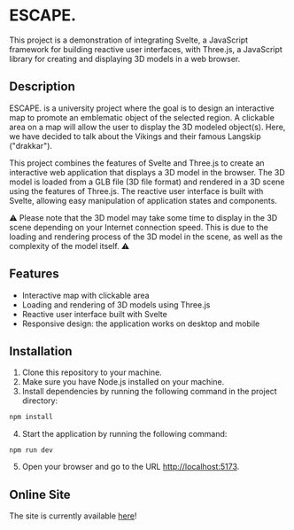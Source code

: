 ESCAPE.
=======

This project is a demonstration of integrating Svelte, a JavaScript framework for building reactive user interfaces, with Three.js, a JavaScript library for creating and displaying 3D models in a web browser.

Description
-----------

ESCAPE. is a university project where the goal is to design an interactive map to promote an emblematic object of the selected region. A clickable area on a map will allow the user to display the 3D modeled object(s). Here, we have decided to talk about the Vikings and their famous Langskip ("drakkar").

This project combines the features of Svelte and Three.js to create an interactive web application that displays a 3D model in the browser. The 3D model is loaded from a GLB file (3D file format) and rendered in a 3D scene using the features of Three.js. The reactive user interface is built with Svelte, allowing easy manipulation of application states and components.

⚠️ Please note that the 3D model may take some time to display in the 3D scene depending on your Internet connection speed. This is due to the loading and rendering process of the 3D model in the scene, as well as the complexity of the model itself. ⚠️

Features
--------

*   Interactive map with clickable area
*   Loading and rendering of 3D models using Three.js
*   Reactive user interface built with Svelte
*   Responsive design: the application works on desktop and mobile

Installation
------------

1.  Clone this repository to your machine.
2.  Make sure you have Node.js installed on your machine.
3.  Install dependencies by running the following command in the project directory:

```bash
npm install
```

4.  Start the application by running the following command:

```
npm run dev
```

5.  Open your browser and go to the URL [http://localhost:5173](http://localhost:5173).

Online Site
-----------

The site is currently available [here](https://escape-sae.netlify.app/)!

